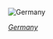 
![Germany](https://www.gstatic.com/prettyearth/assets/full/5646.jpg)

*[Germany](https://www.google.com/maps/@53.502148,9.93361,19z/data=!3m1!1e3)*
